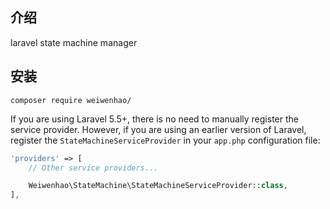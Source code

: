 
## 介绍

laravel state machine manager

## 安装

    composer require weiwenhao/

If you are using Laravel 5.5+, there is no need to manually register the service provider. However, if you are using an earlier version of Laravel, register the `StateMachineServiceProvider` in your `app.php` configuration file:

```php
'providers' => [
    // Other service providers...

    Weiwenhao\StateMachine\StateMachineServiceProvider::class,
],
```
